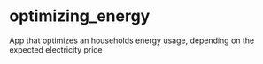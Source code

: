 # optimizing_energy
App that optimizes an households energy usage, depending on the expected electricity price
